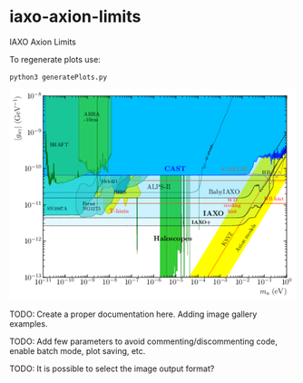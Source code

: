 # iaxo-axion-limits
IAXO Axion Limits

To regenerate plots use:

```
python3 generatePlots.py
```

![Axion Photon Helioscopes](plots/AxionPhoton_helioscopes.png)

TODO: Create a proper documentation here. Adding image gallery examples.

TODO: Add few parameters to avoid commenting/discommenting code, enable batch mode, plot saving, etc.

TODO: It is possible to select the image output format?
